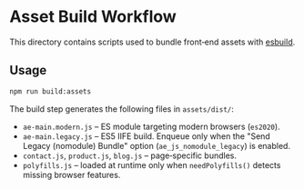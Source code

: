 # Asset Build Workflow

This directory contains scripts used to bundle front‑end assets with [esbuild](https://esbuild.github.io/).

## Usage

```bash
npm run build:assets
```

The build step generates the following files in `assets/dist/`:

- `ae-main.modern.js` – ES module targeting modern browsers (`es2020`).
- `ae-main.legacy.js` – ES5 IIFE build. Enqueue only when the "Send Legacy (nomodule) Bundle" option (`ae_js_nomodule_legacy`) is enabled.
- `contact.js`, `product.js`, `blog.js` – page‑specific bundles.
- `polyfills.js` – loaded at runtime only when `needPolyfills()` detects missing browser features.
